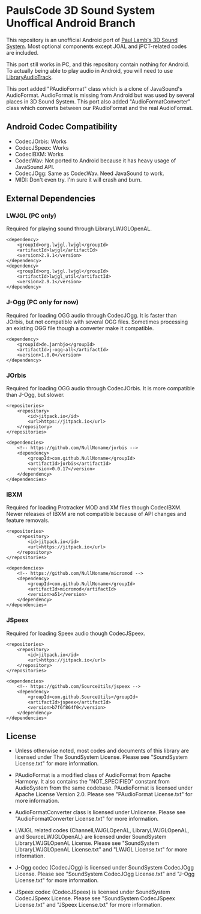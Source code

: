 # PaulsCode 3D Sound System Unoffical Android Branch
This repository is an unofficial Android port of [Paul Lamb's 3D Sound System](http://www.paulscode.com/forum/index.php?topic=4.0).
Most optional components except JOAL and jPCT-related codes are included.

This port still works in PC, and this repository contain nothing for Android. To actually being able to play audio in Android, you will need to use [LibraryAudioTrack](https://github.com/NullNoname/paudiotrack).

This port added "PAudioFormat" class which is a clone of JavaSound's AudioFormat. AudioFormat is missing from Android but was used by several places in 3D Sound System. This port also added "AudioFormatConverter" class which converts between our PAudioFormat and the real AudioFormat.

## Android Codec Compatibility
* CodecJOrbis: Works
* CodecJSpeex: Works
* CodecIBXM: Works
* CodecWav: Not ported to Android because it has heavy usage of JavaSound API.
* CodecJOgg: Same as CodecWav. Need JavaSound to work.
* MIDI: Don't even try. I'm sure it will crash and burn.
 
## External Dependencies
### LWJGL (PC only)
Required for playing sound through LibraryLWJGLOpenAL.
```
<dependency>
    <groupId>org.lwjgl.lwjgl</groupId>
    <artifactId>lwjgl</artifactId>
    <version>2.9.1</version>
</dependency>
<dependency>
    <groupId>org.lwjgl.lwjgl</groupId>
    <artifactId>lwjgl_util</artifactId>
    <version>2.9.1</version>
</dependency>
```

### J-Ogg (PC only for now)
Required for loading OGG audio through CodecJOgg. It is faster than JOrbis, but not compatible with several OGG files. Sometimes processing an existing OGG file though a converter make it compatible.
```
<dependency>
    <groupId>de.jarnbjo</groupId>
    <artifactId>j-ogg-all</artifactId>
    <version>1.0.0</version>
</dependency>
```

### JOrbis
Required for loading OGG audio through CodecJOrbis. It is more compatible than J-Ogg, but slower.
```
<repositories>
    <repository>
        <id>jitpack.io</id>
        <url>https://jitpack.io</url>
    </repository>
</repositories>

<dependencies>
    <!-- https://github.com/NullNoname/jorbis -->
    <dependency>
        <groupId>com.github.NullNoname</groupId>
        <artifactId>jorbis</artifactId>
        <version>0.0.17</version>
    </dependency>
</dependencies>
```

### IBXM
Required for loading Protracker MOD and XM files though CodecIBXM. Newer releases of IBXM are not compatible because of API changes and feature removals.
```
<repositories>
    <repository>
        <id>jitpack.io</id>
        <url>https://jitpack.io</url>
    </repository>
</repositories>

<dependencies>
    <!-- https://github.com/NullNoname/micromod -->
    <dependency>
        <groupId>com.github.NullNoname</groupId>
        <artifactId>micromod</artifactId>
        <version>a51</version>
    </dependency>
</dependencies>
```

### JSpeex
Required for loading Speex audio though CodecJSpeex.
```
<repositories>
    <repository>
        <id>jitpack.io</id>
        <url>https://jitpack.io</url>
    </repository>
</repositories>

<dependencies>
    <!-- https://github.com/SourceUtils/jspeex -->
    <dependency>
        <groupId>com.github.SourceUtils</groupId>
        <artifactId>jspeex</artifactId>
        <version>b7f6f864f0</version>
    </dependency>
</dependencies>
```

## License
* Unless otherwise noted, most codes and documents of this library are licensed under The SoundSystem License. Please see "SoundSystem License.txt" for more information.

* PAudioFormat is a modified class of AudioFormat from Apache Harmony. It also contains the "NOT_SPECIFIED" constant from AudioSystem from the same codebase. PAudioFormat is licensed under Apache License Version 2.0. Please see "PAudioFormat License.txt" for more information.

* AudioFormatConverter class is licensed under Unlicense. Please see "AudioFormatConverter License.txt" for more information.

* LWJGL related codes (ChannelLWJGLOpenAL, LibraryLWJGLOpenAL, and SourceLWJGLOpenAL) are licensed under SoundSystem LibraryLWJGLOpenAL License. Please see "SoundSystem LibraryLWJGLOpenAL License.txt" and "LWJGL License.txt" for more information.

* J-Ogg codec (CodecJOgg) is licensed under SoundSystem CodecJOgg License. Please see "SoundSystem CodecJOgg License.txt" and "J-Ogg License.txt" for more information.

* JSpeex codec (CodecJSpeex) is licensed under SoundSystem CodecJSpeex License. Please see "SoundSystem CodecJSpeex License.txt" and "JSpeex License.txt" for more information.
